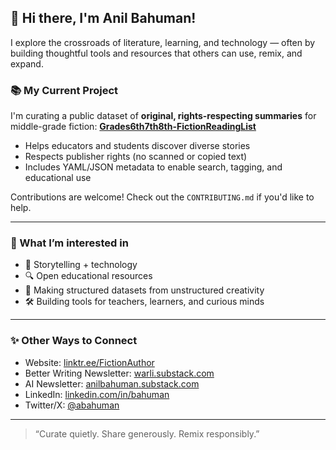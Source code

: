 ## 👋 Hi there, I'm Anil Bahuman!

I explore the crossroads of literature, learning, and technology — often by building thoughtful tools and resources that others can use, remix, and expand.

### 📚 My Current Project
I'm curating a public dataset of **original, rights-respecting summaries** for middle-grade fiction:
[**Grades6th7th8th-FictionReadingList**](https://github.com/yourusername/Grades6th7th8th-FictionReadingList)

- Helps educators and students discover diverse stories
- Respects publisher rights (no scanned or copied text)
- Includes YAML/JSON metadata to enable search, tagging, and educational use

Contributions are welcome! Check out the `CONTRIBUTING.md` if you'd like to help.

---

### 🌱 What I’m interested in
- 📖 Storytelling + technology
- 🔍 Open educational resources
- 🧩 Making structured datasets from unstructured creativity
- 🛠 Building tools for teachers, learners, and curious minds

---

### ✨ Other Ways to Connect
- Website: [linktr.ee/FictionAuthor](https://linktr.ee/FictionAuthor)
- Better Writing Newsletter: [warli.substack.com](https://warli.substack.com)
- AI Newsletter: [anilbahuman.substack.com](https://anilbahuman.substack.com)
- LinkedIn: [linkedin.com/in/bahuman](https://linkedin.com/in/bahuman)
- Twitter/X: [@abahuman](https://twitter.com/abahuman)

---

> “Curate quietly. Share generously. Remix responsibly.”
